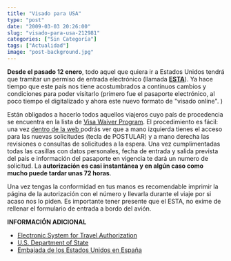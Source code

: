 ```yaml
---
title: "Visado para USA"
type: "post"
date: "2009-03-03 20:26:00"
slug: "visado-para-usa-212981"
categories: ["Sin Categoría"]
tags: ["Actualidad"]
image: "post-background.jpg"
---
```


**Desde el pasado 12 enero**, todo aquel que quiera ir a Estados Unidos tendrá que tramitar un permiso de entrada electrónico (llamada **[ESTA](https://esta.cbp.dhs.gov/esta/esta.html?_flowExecutionKey=_c18DFF9B2-DF99-98AA-8E14-50A3DEC777ED_k994AF016-1F91-03C7-601C-D89547F6623C)**). Ya hace tiempo que este país nos tiene acostumbrados a continuos cambios y condiciones para poder visitarlo (primero fue el pasaporte electrónico, al poco tiempo el digitalizado y ahora este nuevo formato de "visado online". )

Están obligados a hacerlo todos aquellos viajeros cuyo país de procedencia se encuentra en la lista de [Visa Waiver Program](http://travel.state.gov/visa/temp/without/without_1990.html#countries). El procedimiento es fácil: una vez [dentro de la web ](https://esta.cbp.dhs.gov/esta/esta.html?_flowExecutionKey=_c18DFF9B2-DF99-98AA-8E14-50A3DEC777ED_k994AF016-1F91-03C7-601C-D89547F6623C)podrás ver que a mano izquierda tienes el acceso para las nuevas solicitudes (tecla de POSTULAR) y a mano derecha las revisiones o consultas de solicitudes a la espera. Una vez cumplimentadas todas las casillas con datos personales, fecha de entrada y salida prevista del pais e información del pasaporte en vigencia te dará un numero de solicitud. La **autorización es casi instantánea y en algún caso como mucho puede tardar unas 72 horas**.

Una vez tengas la conformidad en tus manos es recomendable imprimir la página de la autorización con el número y llevarla durante el viaje por si acaso nos lo piden. Es importante tener presente que el ESTA, no exime de rellenar el formulario de entrada a bordo del avión.

**INFORMACIÓN ADICIONAL**

- [Electronic System for Travel Authorization](https://esta.cbp.dhs.gov/esta/esta.html?_flowExecutionKey=_cE956ABA2-F3B2-F315-AD16-67868961BEE6_k18C8B284-143F-2E91-9FFB-99B7C85C20F5)
- [U.S. Department of State](http://evisaforms.state.gov/instructions_Spanish.asp)
- [Embajada de los Estados Unidos en España](http://www.embusa.es/)